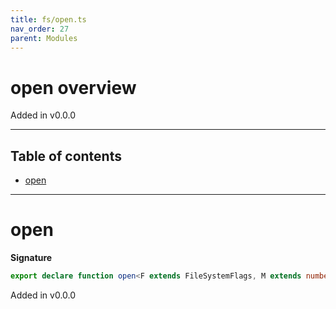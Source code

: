 ```yaml
---
title: fs/open.ts
nav_order: 27
parent: Modules
---
```


# open overview

Added in v0.0.0

---

<h2 class="text-delta">Table of contents</h2>

- [open](#open)

---

# open

**Signature**

```ts
export declare function open<F extends FileSystemFlags, M extends number>(flags: F, mode: M)
```

Added in v0.0.0
